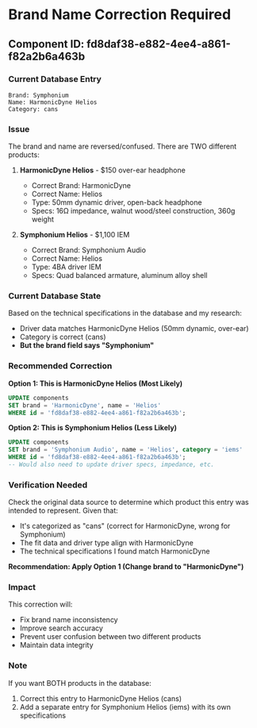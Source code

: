 # Brand Name Correction Required

## Component ID: fd8daf38-e882-4ee4-a861-f82a2b6a463b

### Current Database Entry
```
Brand: Symphonium
Name: HarmonicDyne Helios
Category: cans
```

### Issue
The brand and name are reversed/confused. There are TWO different products:

1. **HarmonicDyne Helios** - $150 over-ear headphone
   - Correct Brand: HarmonicDyne
   - Correct Name: Helios
   - Type: 50mm dynamic driver, open-back headphone
   - Specs: 16Ω impedance, walnut wood/steel construction, 360g weight

2. **Symphonium Helios** - $1,100 IEM
   - Correct Brand: Symphonium Audio
   - Correct Name: Helios
   - Type: 4BA driver IEM
   - Specs: Quad balanced armature, aluminum alloy shell

### Current Database State
Based on the technical specifications in the database and my research:
- Driver data matches HarmonicDyne Helios (50mm dynamic, over-ear)
- Category is correct (cans)
- **But the brand field says "Symphonium"**

### Recommended Correction

**Option 1: This is HarmonicDyne Helios (Most Likely)**
```sql
UPDATE components
SET brand = 'HarmonicDyne', name = 'Helios'
WHERE id = 'fd8daf38-e882-4ee4-a861-f82a2b6a463b';
```

**Option 2: This is Symphonium Helios (Less Likely)**
```sql
UPDATE components
SET brand = 'Symphonium Audio', name = 'Helios', category = 'iems'
WHERE id = 'fd8daf38-e882-4ee4-a861-f82a2b6a463b';
-- Would also need to update driver specs, impedance, etc.
```

### Verification Needed
Check the original data source to determine which product this entry was intended to represent. Given that:
- It's categorized as "cans" (correct for HarmonicDyne, wrong for Symphonium)
- The fit data and driver type align with HarmonicDyne
- The technical specifications I found match HarmonicDyne

**Recommendation: Apply Option 1 (Change brand to "HarmonicDyne")**

### Impact
This correction will:
- Fix brand name inconsistency
- Improve search accuracy
- Prevent user confusion between two different products
- Maintain data integrity

### Note
If you want BOTH products in the database:
1. Correct this entry to HarmonicDyne Helios (cans)
2. Add a separate entry for Symphonium Helios (iems) with its own specifications
